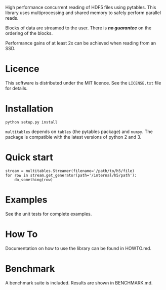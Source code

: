 High performance concurrent reading of HDF5 files using pytables. 
This library uses multiprocessing and shared memory to safely perform parallel reads.

Blocks of data are streamed to the user. 
There is **_no guarantee_** on the ordering of the blocks.

Performance gains of at least 2x can be achieved when reading from an SSD. 

# Licence
This software is distributed under the MIT licence. 
See the `LICENSE.txt` file for details.

# Installation
```
python setup.py install
```

`multitables` depends on `tables` (the pytables package) and `numpy`.
The package is compatible with the latest versions of python 2 and 3.

# Quick start
```
stream = multitables.Streamer(filename='/path/to/h5/file)
for row in stream.get_generator(path='/internal/h5/path'):
    do_something(row)
```

# Examples
See the unit tests for complete examples.

# How To
Documentation on how to use the library can be found in HOWTO.md.

# Benchmark
A benchmark suite is included. Results are shown in BENCHMARK.md.